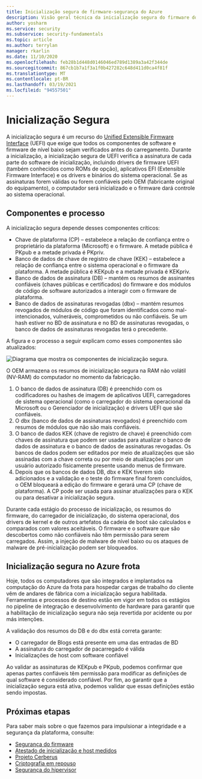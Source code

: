 ```yaml
---
title: Inicialização segura de firmware-segurança do Azure
description: Visão geral técnica da inicialização segura do firmware do Azure.
author: yosharm
ms.service: security
ms.subservice: security-fundamentals
ms.topic: article
ms.author: terrylan
manager: rkarlin
ms.date: 11/10/2020
ms.openlocfilehash: feb28b1d448d0146046ed789d1389a3a42f344de
ms.sourcegitcommit: 867cb1b7a1f3a1f0b427282c648d411d0ca4f81f
ms.translationtype: MT
ms.contentlocale: pt-BR
ms.lasthandoff: 03/19/2021
ms.locfileid: "94557501"
---
```

# <a name="secure-boot"></a>Inicialização Segura

A inicialização segura é um recurso do [Unified Extensible Firmware Interface](https://en.wikipedia.org/wiki/Unified_Extensible_Firmware_Interface) (UEFI) que exige que todos os componentes de software e firmware de nível baixo sejam verificados antes do carregamento. Durante a inicialização, a inicialização segura de UEFI verifica a assinatura de cada parte do software de inicialização, incluindo drivers de firmware UEFI (também conhecidos como ROMs de opção), aplicativos EFI (Extensible Firmware Interface) e os drivers e binários do sistema operacional. Se as assinaturas forem válidas ou forem confiáveis pelo OEM (fabricante original do equipamento), o computador será inicializado e o firmware dará controle ao sistema operacional.

## <a name="components-and-process"></a>Componentes e processo

A inicialização segura depende desses componentes críticos:

- Chave de plataforma (CP) – estabelece a relação de confiança entre o proprietário da plataforma (Microsoft) e o firmware. A metade pública é PKpub e a metade privada é PKpriv.
- Banco de dados de chave de registro de chave (KEK) – estabelece a relação de confiança entre o sistema operacional e o firmware da plataforma. A metade pública é KEKpub e a metade privada é KEKpriv.
- Banco de dados de assinatura (DB) – mantém os resumos de assinantes confiáveis (chaves públicas e certificados) do firmware e dos módulos de código de software autorizados a interagir com o firmware de plataforma.
- Banco de dados de assinaturas revogadas (dbx) – mantém resumos revogados de módulos de código que foram identificados como mal-intencionados, vulneráveis, comprometidos ou não confiáveis. Se um hash estiver no BD de assinatura e no BD de assinaturas revogadas, o banco de dados de assinaturas revogadas terá o precedente.

A figura e o processo a seguir explicam como esses componentes são atualizados:

![Diagrama que mostra os componentes de inicialização segura.](./media/secure-boot/secure-boot.png)

O OEM armazena os resumos de inicialização segura na RAM não volátil (NV-RAM) do computador no momento da fabricação.

1. O banco de dados de assinatura (DB) é preenchido com os codificadores ou hashes de imagem de aplicativos UEFI, carregadores de sistema operacional (como o carregador do sistema operacional da Microsoft ou o Gerenciador de inicialização) e drivers UEFI que são confiáveis.
2. O dbx (banco de dados de assinaturas revogados) é preenchido com resumos de módulos que não são mais confiáveis.
3. O banco de dados KEK (chave de registro de chave) é preenchido com chaves de assinatura que podem ser usadas para atualizar o banco de dados de assinatura e o banco de dados de assinaturas revogadas. Os bancos de dados podem ser editados por meio de atualizações que são assinadas com a chave correta ou por meio de atualizações por um usuário autorizado fisicamente presente usando menus de firmware.
4. Depois que os bancos de dados DB, dbx e KEK tiverem sido adicionados e a validação e o teste do firmware final forem concluídos, o OEM bloqueará a edição do firmware e gerará uma CP (chave de plataforma). A CP pode ser usada para assinar atualizações para o KEK ou para desativar a inicialização segura.

Durante cada estágio do processo de inicialização, os resumos do firmware, do carregador de inicialização, do sistema operacional, dos drivers de kernel e de outros artefatos da cadeia de boot são calculados e comparados com valores aceitáveis. O firmware e o software que são descobertos como não confiáveis não têm permissão para serem carregados. Assim, a injeção de malware de nível baixo ou os ataques de malware de pré-inicialização podem ser bloqueados.

## <a name="secure-boot-on-the-azure-fleet"></a>Inicialização segura no Azure frota
Hoje, todos os computadores que são integrados e implantados na computação do Azure da frota para hospedar cargas de trabalho do cliente vêm de andares de fábrica com a inicialização segura habilitada. Ferramentas e processos de destino estão em vigor em todos os estágios no pipeline de integração e desenvolvimento de hardware para garantir que a habilitação de inicialização segura não seja revertida por acidente ou por más intenções.

A validação dos resumos do DB e do dbx está correta garante:

- O carregador de Blogs está presente em uma das entradas de BD
- A assinatura do carregador de pacarregado é válida
- Inicializações de host com software confiável

 Ao validar as assinaturas de KEKpub e PKpub, podemos confirmar que apenas partes confiáveis têm permissão para modificar as definições de qual software é considerado confiável. Por fim, ao garantir que a inicialização segura está ativa, podemos validar que essas definições estão sendo impostas.

## <a name="next-steps"></a>Próximas etapas
Para saber mais sobre o que fazemos para impulsionar a integridade e a segurança da plataforma, consulte:

- [Segurança do firmware](firmware.md)
- [Atestado de inicialização e host medidos](measured-boot-host-attestation.md)
- [Projeto Cerberus](project-cerberus.md)
- [Criptografia em repouso](encryption-atrest.md)
- [Segurança do hipervisor](hypervisor.md)
